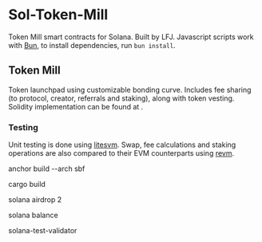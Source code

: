 # Sol-Token-Mill

Token Mill smart contracts for Solana. Built by LFJ. 
Javascript scripts work with [Bun](https://bun.sh/), to install dependencies, run `bun install`.

## Token Mill

Token launchpad using customizable bonding curve. Includes fee sharing (to protocol, creator, referrals and staking), along with token vesting. Solidity implementation can be found at <TBD>.

### Testing

Unit testing is done using [litesvm](https://github.com/LiteSVM/litesvm). Swap, fee calculations and staking operations are also compared to their EVM counterparts using [revm](https://github.com/bluealloy/revm).


anchor build --arch sbf

cargo build

solana airdrop 2

solana balance

solana-test-validator